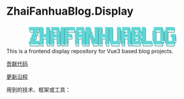 # ZhaiFanhuaBlog.Display



<div style="width: 400px;margin: 0 auto;">
        <img style="height:60px" align="center" src="LOGO.png" />
</div>
This is a frontend display repository for Vue3 based blog projects.

[贡献代码](CONTRIBUTING.md)

[更新沿程](UPDATETIMELINE.md)



用到的技术、框架或工具：
